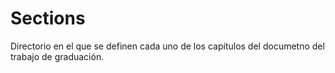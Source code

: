 # Sections

Directorio en el que se definen cada uno de los capítulos del documetno del trabajo de graduación.

